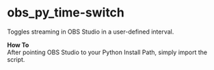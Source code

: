 # obs_py_time-switch
Toggles streaming in OBS Studio in a user-defined interval.

**How To**\
After pointing OBS Studio to your Python Install Path, simply import the script.
 
